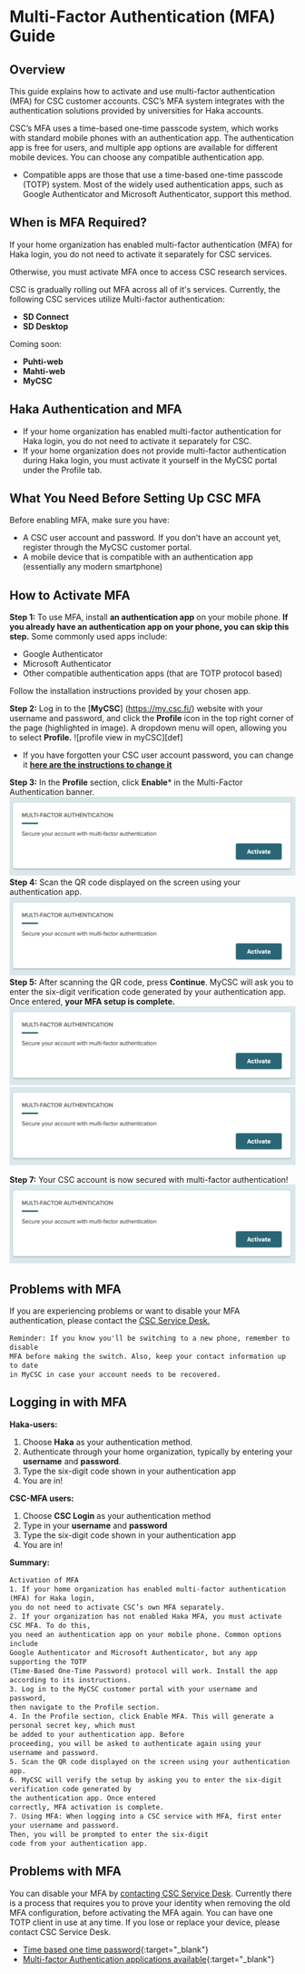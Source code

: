 # Multi-Factor Authentication (MFA) Guide

## Overview

This guide explains how to activate and use multi-factor authentication (MFA) for CSC customer accounts. CSC’s MFA system integrates with the authentication solutions provided by universities for Haka accounts.

CSC’s MFA uses a time-based one-time passcode system, which works with standard mobile phones with an authentication app. The authentication app is free for users, and multiple app options are available for different mobile devices. You can choose any compatible authentication app.

*   Compatible apps are those that use a time-based one-time passcode (TOTP) system. Most of the widely used authentication apps, such as Google Authenticator and Microsoft Authenticator, support this method.


## When is MFA Required?
If your home organization has enabled multi-factor authentication (MFA) for Haka login, you do not need to activate it separately for CSC services.

Otherwise, you must activate MFA once to access CSC research services.

CSC is gradually rolling out MFA across all of it's services. Currently, the following CSC services utilize Multi-factor authentication:

*   **SD Connect**
*   **SD Desktop**
  
  Coming soon:
*   **Puhti-web**
*   **Mahti-web**
*   **MyCSC**

## Haka Authentication and MFA

*   If your home organization has enabled multi-factor authentication for Haka login, you do not need to activate it separately for CSC.
*   If your home organization does not provide multi-factor authentication during Haka login, you must activate it yourself in the MyCSC portal under the Profile tab.

## What You Need Before Setting Up CSC MFA
Before enabling MFA, make sure you have:

*   A CSC user account and password. If you don’t have an account yet, register through the MyCSC customer portal.
*   A mobile device that is compatible with an authentication app (essentially any modern smartphone)
 
## How to Activate MFA
**Step 1:** To use MFA, install **an authentication app** on your mobile phone.  **If you already have an authentication app on your phone, you can skip this step.**
Some commonly used apps include:

*   Google Authenticator
*   Microsoft Authenticator
*   Other compatible authentication apps (that are TOTP protocol based)

Follow the installation instructions provided by your chosen app.

**Step 2:** Log in to the [**MyCSC**] (https://my.csc.fi/) website with your username and password, and click the **Profile** icon in the top right corner of the page (highlighted in image). A dropdown menu will open, allowing you to select **Profile.**
![profile view in myCSC][def]

*   If you have forgotten your CSC user account password, you can change it [**here are the instructions to change it**](https://docs.csc.fi/accounts/how-to-change-password/)

**Step 3:** In the **Profile** section, click **Enable*** in the Multi-Factor Authentication banner.
![enable MFA banner](images/small/mfa1.png 'Multifactor authentication -banner')
**Step 4:** Scan the QR code displayed on the screen using your authentication app.
![read QR code](images/small/mfa1.png 'Read the QR.code')
**Step 5:** After scanning the QR code, press **Continue**. MyCSC will ask you to enter the six-digit verification code generated by your authentication app. Once entered, **your MFA setup is complete.**
![type in 6-digit code](images/small/mfa1.png 'Type in 6-digit code')
![authentication app screen](images/small/mfa1.png 'The 6-digit code on your phone')

**Step 7:** Your CSC account is now secured with multi-factor authentication!
![MFA activated](images/small/mfa1.png 'Your account is now secured with Multi-factor authentication')

## Problems with MFA
If you are experiencing problems or want to disable your MFA authentication, please contact the [CSC Service Desk.](https://docs.csc.fi/support/contact/) 




    Reminder: If you know you'll be switching to a new phone, remember to disable 
    MFA before making the switch. Also, keep your contact information up to date 
    in MyCSC in case your account needs to be recovered.


## Logging in with MFA
**Haka-users:**
1. Choose **Haka** as your authentication method. 
1. Authenticate through your home organization, typically by entering your **username** and **password**.
1. Type the six-digit code shown in your authentication app
1. You are in!


**CSC-MFA users:**
1. Choose **CSC Login** as your authentication method
1. Type in your **username** and **password**
1. Type the six-digit code shown in your authentication app
1. You are in!
   
    
**Summary:**


    Activation of MFA 
    1. If your home organization has enabled multi-factor authentication (MFA) for Haka login, 
    you do not need to activate CSC’s own MFA separately.
    2. If your organization has not enabled Haka MFA, you must activate CSC MFA. To do this, 
    you need an authentication app on your mobile phone. Common options include 
    Google Authenticator and Microsoft Authenticator, but any app supporting the TOTP 
    (Time-Based One-Time Password) protocol will work. Install the app according to its instructions.
    3. Log in to the MyCSC customer portal with your username and password, 
    then navigate to the Profile section.
    4. In the Profile section, click Enable MFA. This will generate a personal secret key, which must 
    be added to your authentication app. Before 
    proceeding, you will be asked to authenticate again using your username and password.
    5. Scan the QR code displayed on the screen using your authentication app.
    6. MyCSC will verify the setup by asking you to enter the six-digit verification code generated by 
    the authentication app. Once entered 
    correctly, MFA activation is complete.
    7. Using MFA: When logging into a CSC service with MFA, first enter your username and password. 
    Then, you will be prompted to enter the six-digit 
    code from your authentication app.



## Problems with MFA

You can disable your MFA by [contacting CSC Service Desk](../support/contact.md). Currently there is a process that requires you to prove your identity when removing the old MFA configuration, before activating the MFA again. You can have one TOTP client in use at any time. If you lose or replace your device, please contact CSC Service Desk.

* [Time based one time password](https://en.wikipedia.org/wiki/Time-based_one-time_password){:target="_blank"}
* [Multi-factor Authentication applications available](https://www.protectimus.com/blog/10-most-popular-2fa-apps-on-google-play/){:target="_blank"}


